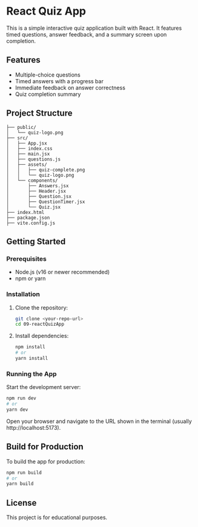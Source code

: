 # React Quiz App

This is a simple interactive quiz application built with React. It features timed questions, answer feedback, and a summary screen upon completion.

## Features

- Multiple-choice questions
- Timed answers with a progress bar
- Immediate feedback on answer correctness
- Quiz completion summary

## Project Structure

```
├── public/
│   └── quiz-logo.png
├── src/
│   ├── App.jsx
│   ├── index.css
│   ├── main.jsx
│   ├── questions.js
│   ├── assets/
│   │   ├── quiz-complete.png
│   │   └── quiz-logo.png
│   └── components/
│       ├── Answers.jsx
│       ├── Header.jsx
│       ├── Question.jsx
│       ├── QuestionTimer.jsx
│       └── Quiz.jsx
├── index.html
├── package.json
├── vite.config.js
```

## Getting Started

### Prerequisites

- Node.js (v16 or newer recommended)
- npm or yarn

### Installation

1. Clone the repository:
   ```bash
   git clone <your-repo-url>
   cd 09-reactQuizApp
   ```
2. Install dependencies:
   ```bash
   npm install
   # or
   yarn install
   ```

### Running the App

Start the development server:

```bash
npm run dev
# or
yarn dev
```

Open your browser and navigate to the URL shown in the terminal (usually http://localhost:5173).

## Build for Production

To build the app for production:

```bash
npm run build
# or
yarn build
```

## License

This project is for educational purposes.
